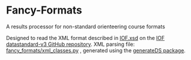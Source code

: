 # Fancy-Formats
A results processor for non-standard orienteering course formats

Designed to read the XML format described in
[IOF.xsd](https://github.com/international-orienteering-federation/datastandard-v3/blob/master/IOF.xsd)
on the
[IOF datastandard-v3 GitHub repository](https://github.com/international-orienteering-federation/datastandard-v3).
XML parsing file: [fancy_formats/xml_classes.py](fancy_formats/xml_classes.py)
, generated using the
[generateDS package](http://www.davekuhlman.org/generateDS.html).